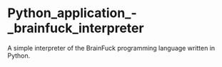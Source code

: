 # Python_application_-_brainfuck_interpreter
A simple interpreter of the BrainFuck programming language written in Python.
